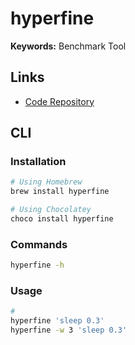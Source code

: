 # hyperfine

**Keywords:** Benchmark Tool

## Links

- [Code Repository](https://github.com/sharkdp/hyperfine)

## CLI

### Installation

```sh
# Using Homebrew
brew install hyperfine

# Using Chocolatey
choco install hyperfine
```

### Commands

```sh
hyperfine -h
```

### Usage

```sh
#
hyperfine 'sleep 0.3'
hyperfine -w 3 'sleep 0.3'
```
